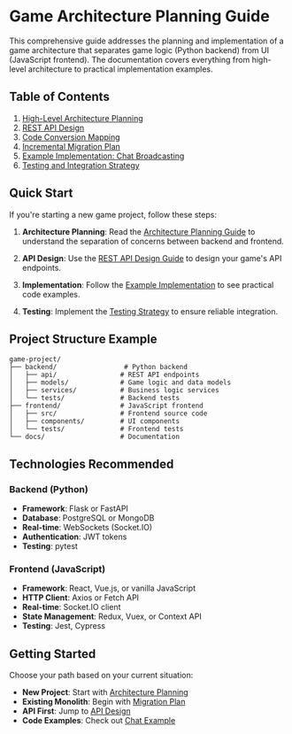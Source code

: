# Game Architecture Planning Guide

This comprehensive guide addresses the planning and implementation of a game architecture that separates game logic (Python backend) from UI (JavaScript frontend). The documentation covers everything from high-level architecture to practical implementation examples.

## Table of Contents

1. [High-Level Architecture Planning](./01-architecture-planning.md)
2. [REST API Design](./02-api-design.md)
3. [Code Conversion Mapping](./03-code-conversion-mapping.md)
4. [Incremental Migration Plan](./04-migration-plan.md)
5. [Example Implementation: Chat Broadcasting](./05-chat-example.md)
6. [Testing and Integration Strategy](./06-testing-integration.md)

## Quick Start

If you're starting a new game project, follow these steps:

1. **Architecture Planning**: Read the [Architecture Planning Guide](./01-architecture-planning.md) to understand the separation of concerns between backend and frontend.

2. **API Design**: Use the [REST API Design Guide](./02-api-design.md) to design your game's API endpoints.

3. **Implementation**: Follow the [Example Implementation](./05-chat-example.md) to see practical code examples.

4. **Testing**: Implement the [Testing Strategy](./06-testing-integration.md) to ensure reliable integration.

## Project Structure Example

```
game-project/
├── backend/                 # Python backend
│   ├── api/                # REST API endpoints
│   ├── models/             # Game logic and data models
│   ├── services/           # Business logic services
│   └── tests/              # Backend tests
├── frontend/               # JavaScript frontend
│   ├── src/                # Frontend source code
│   ├── components/         # UI components
│   └── tests/              # Frontend tests
└── docs/                   # Documentation
```

## Technologies Recommended

### Backend (Python)
- **Framework**: Flask or FastAPI
- **Database**: PostgreSQL or MongoDB
- **Real-time**: WebSockets (Socket.IO)
- **Authentication**: JWT tokens
- **Testing**: pytest

### Frontend (JavaScript)
- **Framework**: React, Vue.js, or vanilla JavaScript
- **HTTP Client**: Axios or Fetch API
- **Real-time**: Socket.IO client
- **State Management**: Redux, Vuex, or Context API
- **Testing**: Jest, Cypress

## Getting Started

Choose your path based on your current situation:

- **New Project**: Start with [Architecture Planning](./01-architecture-planning.md)
- **Existing Monolith**: Begin with [Migration Plan](./04-migration-plan.md)
- **API First**: Jump to [API Design](./02-api-design.md)
- **Code Examples**: Check out [Chat Example](./05-chat-example.md)